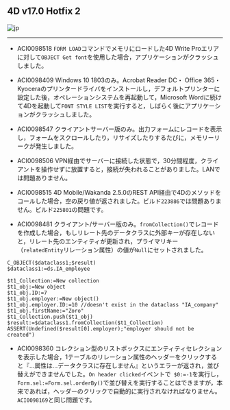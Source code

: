 4D v17.0 Hotfix 2
---

![jp](https://cloud.githubusercontent.com/assets/10509075/16182979/016305e0-36e7-11e6-816b-2335cc6f0abb.png)

---

* ACI0098518 ``FORM LOAD``コマンドでメモリにロードした4D Write Proエリアに対して``OBJECT Get font``を使用した場合，アプリケーションがクラッシュしました。

* ACI0098409 Windows 10 1803のみ。Acrobat Reader DC・ Office 365・Kyoceraのプリンタードライバをインストールし，デフォルトプリンターに設定した後，オペレーションシステムを再起動して，Microsoft Wordに続けて4Dを起動して``FONT STYLE LIST``を実行すると，しばらく後にアプリケーションがクラッシュしました。

* ACI0098547 クライアントサーバー版のみ。出力フォームにレコードを表示し，フォームをスクロールしたり，リサイズしたりするたびに，メモリーリークが発生しました。

* ACI0098506 VPN経由でサーバーに接続した状態で，30分間程度，クライアントを操作せずに放置すると，接続が失われることがありました。LANでは問題ありません。

* ACI0098515 4D Mobile/Wakanda 2.5.0のREST API経由で4Dのメソッドをコールした場合，空の戻り値が返されました。ビルド``223886``では問題ありません。ビルド``225801``の問題です。

* ACI0098481 クライアント/サーバー版のみ。``fromCollection()``でレコードを作成した場合，もしリレート先のデータクラスに外部キーが存在しないと，リレート先のエンティティが更新され，プライマリキー（``relatedEntity``リレーション属性）の値が``Null``にセットされました。

```
C_OBJECT($dataclass1;$result)
$dataclass1:=ds.IA_employee

$t1_Collection:=New collection
$t1_obj:=New object
$t1_obj.ID:=7
$t1_obj.employer:=New object()
$t1_obj.employer.ID:=10 //doesn't exist in the dataclass "IA_company"
$t1_obj.firstName:="Zoro"
$t1_Collection.push($t1_obj)
$result:=$dataclass1.fromCollection($t1_Collection)
ASSERT(Undefined($result[0].employer);"employer should not be created")
```

* ACI0098360 コレクション型のリストボックスにエンティティセレクションを表示した場合，1テーブルのリレーション属性のヘッダーをクリックすると『…属性は…データクラスに存在しません』というエラーが返され，並び替えができませんでした。``On header clicked``イベントで`` $0:=-1``を実行し，``Form.sel:=Form.sel.orderBy()``で並び替えを実行することはできますが，本来であれば，ヘッダーのクリックで自動的に実行されなければなりません。``ACI0098169``と同じ問題です。
